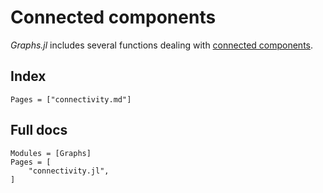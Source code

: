 # Connected components

*Graphs.jl* includes several functions dealing with [connected components](https://en.wikipedia.org/wiki/Component_(graph_theory)).

## Index

```@index
Pages = ["connectivity.md"]
```

## Full docs

```@autodocs
Modules = [Graphs]
Pages = [
    "connectivity.jl",
]

```